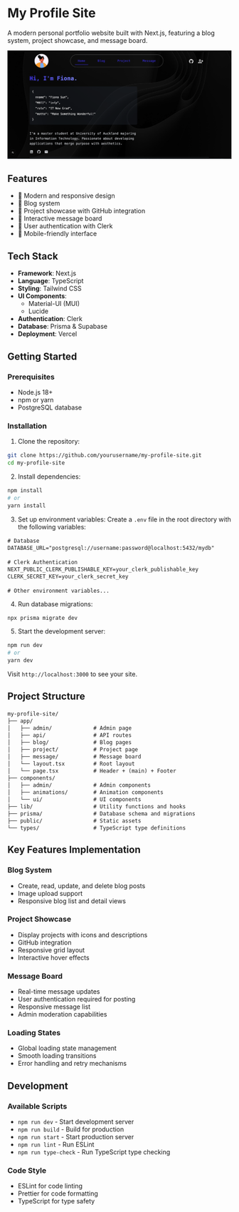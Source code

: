 # My Profile Site

A modern personal portfolio website built with Next.js, featuring a blog system, project showcase, and message board.

![Demo](./public/screenshot/Home-page.png)

## Features

- 🎨 Modern and responsive design
- 📝 Blog system
- 🚀 Project showcase with GitHub integration
- 💬 Interactive message board
- 🔐 User authentication with Clerk
- 📱 Mobile-friendly interface

## Tech Stack

- **Framework**: Next.js 
- **Language**: TypeScript
- **Styling**: Tailwind CSS
- **UI Components**:
  - Material-UI (MUI)
  - Lucide
- **Authentication**: Clerk
- **Database**: Prisma & Supabase
- **Deployment**: Vercel

## Getting Started

### Prerequisites

- Node.js 18+
- npm or yarn
- PostgreSQL database

### Installation

1. Clone the repository:

```bash
git clone https://github.com/yourusername/my-profile-site.git
cd my-profile-site
```

2. Install dependencies:

```bash
npm install
# or
yarn install
```

3. Set up environment variables:
   Create a `.env` file in the root directory with the following variables:

```env
# Database
DATABASE_URL="postgresql://username:password@localhost:5432/mydb"

# Clerk Authentication
NEXT_PUBLIC_CLERK_PUBLISHABLE_KEY=your_clerk_publishable_key
CLERK_SECRET_KEY=your_clerk_secret_key

# Other environment variables...
```

4. Run database migrations:

```bash
npx prisma migrate dev
```

5. Start the development server:

```bash
npm run dev
# or
yarn dev
```

Visit `http://localhost:3000` to see your site.

## Project Structure

```
my-profile-site/
├── app/                 
│   ├── admin/             # Admin page
│   ├── api/               # API routes
│   ├── blog/              # Blog pages
│   ├── project/           # Project page
│   ├── message/           # Message board
│   └── layout.tsx         # Root layout
│   └── page.tsx           # Header + (main) + Footer
├── components/
│   ├── admin/             # Admin components           
│   ├── animations/        # Animation components
│   └── ui/                # UI components
├── lib/                   # Utility functions and hooks
├── prisma/                # Database schema and migrations
├── public/                # Static assets
└── types/                 # TypeScript type definitions
```

## Key Features Implementation

### Blog System

- Create, read, update, and delete blog posts
- Image upload support
- Responsive blog list and detail views

### Project Showcase

- Display projects with icons and descriptions
- GitHub integration
- Responsive grid layout
- Interactive hover effects

### Message Board

- Real-time message updates
- User authentication required for posting
- Responsive message list
- Admin moderation capabilities

### Loading States

- Global loading state management
- Smooth loading transitions
- Error handling and retry mechanisms

## Development

### Available Scripts

- `npm run dev` - Start development server
- `npm run build` - Build for production
- `npm run start` - Start production server
- `npm run lint` - Run ESLint
- `npm run type-check` - Run TypeScript type checking

### Code Style

- ESLint for code linting
- Prettier for code formatting
- TypeScript for type safety
